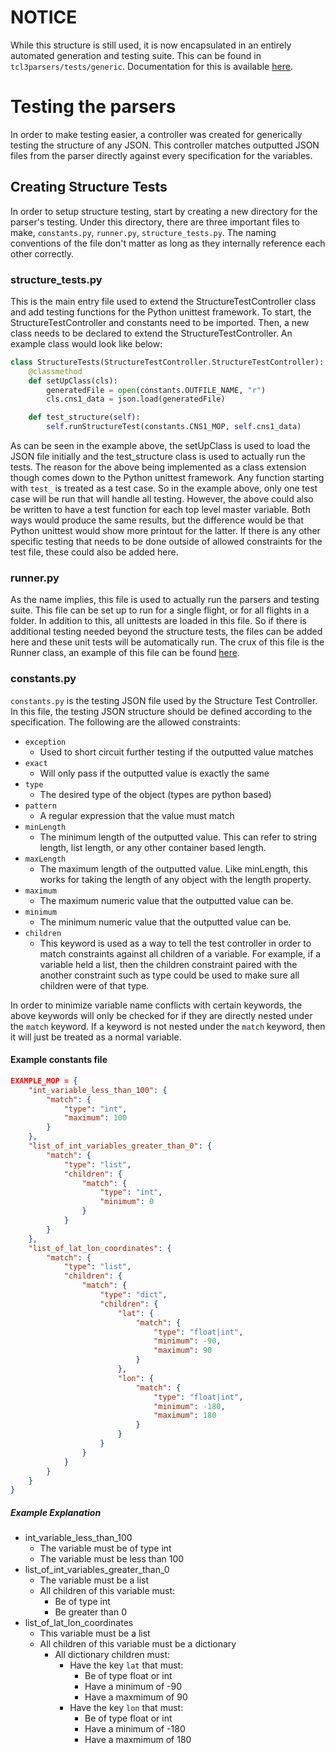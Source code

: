 # NOTICE
While this structure is still used, it is now encapsulated in an entirely automated generation and testing suite. This can be found in `tcl3parsers/tests/generic`. Documentation for this is available [here](../PARSER.md).
# Testing the parsers
In order to make testing easier, a controller was created for generically testing the structure of any JSON. This controller matches outputted JSON files from the parser directly against every specification for the variables.
## Creating Structure Tests
In order to setup structure testing, start by creating a new directory for the parser's testing. Under this directory, there are three important files to make, `constants.py`, `runner.py`, `structure_tests.py`. The naming conventions of the file don't matter as long as they internally reference each other correctly.

### structure_tests.py
This is the main entry file used to extend the StructureTestController class and add testing functions for the Python unittest framework. To start, the StructureTestController and constants need to be imported. Then, a new class needs to be declared to extend the StructureTestController. An example class would look like below:
```py
class StructureTests(StructureTestController.StructureTestController):
    @classmethod
    def setUpClass(cls):
        generatedFile = open(constants.OUTFILE_NAME, "r")
        cls.cns1_data = json.load(generatedFile)

    def test_structure(self):
        self.runStructureTest(constants.CNS1_MOP, self.cns1_data)
```
As can be seen in the example above, the setUpClass is used to load the JSON file initially and the test_structure class is used to actually run the tests. The reason for the above being implemented as a class extension though comes down to the Python unittest framework. Any function starting with `test_` is treated as a test case. So in the example above, only one test case will be run that will handle all testing. However, the above could also be written to have a test function for each top level master variable. Both ways would produce the same results, but the difference would be that Python unittest would show more printout for the latter. If there is any other specific testing that needs to be done outside of allowed constraints for the test file, these could also be added here.

### runner.py
As the name implies, this file is used to actually run the parsers and testing suite. This file can be set up to run for a single flight, or for all flights in a folder. In addition to this, all unittests are loaded in this file. So if there is additional testing needed beyond the structure tests, the files can be added here and these unit tests will be automatically run. The crux of this file is the Runner class, an example of this file can be found [here](cns1/runner.py).

### constants.py
`constants.py` is the testing JSON file used by the Structure Test Controller. In this file, the testing JSON structure should be defined according to the specification. The following are the allowed constraints:
- `exception`
    - Used to short circuit further testing if the outputted value matches
- `exact`
    - Will only pass if the outputted value is exactly the same
- `type`
    - The desired type of the object (types are python based)
- `pattern`
    - A regular expression that the value must match
- `minLength`
    - The minimum length of the outputted value. This can refer to string length, list length, or any other container based length.
- `maxLength`
    - The maximum length of the outputted value. Like minLength, this works for taking the length of any object with the length property.
- `maximum`
    - The maximum numeric value that the outputted value can be.
- `minimum`
    - The minimum numeric value that the outputted value can be.
- `children`
    - This keyword is used as a way to tell the test controller in order to match constraints against all children of a variable. For example, if a variable held a list, then the children constraint paired with the another constraint such as type could be used to make sure all children were of that type.

In order to minimize variable name conflicts with certain keywords, the above keywords will only be checked for if they are directly nested under the `match` keyword. If a keyword is not nested under the `match` keyword, then it will just be treated as a normal variable.

#### Example constants file
```json
EXAMPLE_MOP = {
    "int_variable_less_than_100": {
        "match": {
            "type": "int",
            "maximum": 100
        }
    },
    "list_of_int_variables_greater_than_0": {
        "match": {
            "type": "list",
            "children": {
                "match": {
                    "type": "int",
                    "minimum": 0
                }
            }
        }
    },
    "list_of_lat_lon_coordinates": {
        "match": {
            "type": "list",
            "children": {
                "match": {
                    "type": "dict",
                    "children": {
                        "lat": {
                            "match": {
                                "type": "float|int",
                                "minimum": -90,
                                "maximum": 90
                            }
                        },
                        "lon": {
                            "match": {
                                "type": "float|int",
                                "minimum": -180,
                                "maximum": 180
                            }
                        }
                    }
                }
            }
        }
    }
}
```
##### Example Explanation
- int_variable_less_than_100
    - The variable must be of type int
    - The variable must be less than 100
- list_of_int_variables_greater_than_0
    - The variable must be a list
    - All children of this variable must:
        - Be of type int
        - Be greater than 0
- list_of_lat_lon_coordinates
    - This variable must be a list
    - All children of this variable must be a dictionary
        - All dictionary children must:
            - Have the key `lat` that must:
                - Be of type float or int
                - Have a minimum of -90
                - Have a maxmimum of 90
            - Have the key `lon` that must:
                - Be of type float or int
                - Have a minimum of -180
                - Have a maxmimum of 180
